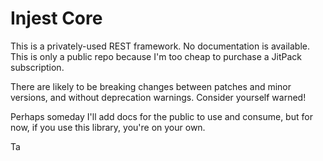 # Injest Core

This is a privately-used REST framework. No documentation is available.
This is only a public repo because I'm too cheap to purchase a JitPack subscription.

There are likely to be breaking changes between patches and minor versions, and without 
deprecation warnings. Consider yourself warned!

Perhaps someday I'll add docs for the public to use and consume, but for now, 
if you use this library, you're on your own.

Ta
